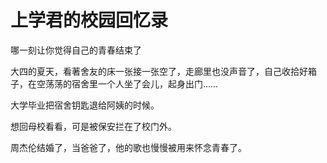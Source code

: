 # 上学君的校园回忆录

哪一刻让你觉得自己的青春结束了 

大四的夏天，看著舍友的床一张接一张空了，走廊里也没声音了，自己收拾好箱子，在空荡荡的宿舍里一个人坐了会儿，起身出门…… 

大学毕业把宿舍钥匙退给阿姨的时候。 

想回母校看看，可是被保安拦在了校门外。 

周杰伦结婚了，当爸爸了，他的歌也慢慢被用来怀念青春了。